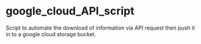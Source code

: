 # google_cloud_API_script
Script to automate the download of information via API request then push it in to a google cloud storage bucket. 
